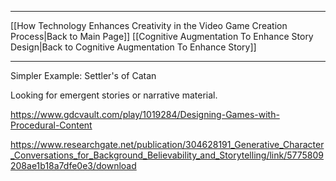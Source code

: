 ___
[[How Technology Enhances Creativity in the Video Game Creation Process|Back to Main Page]]
[[Cognitive Augmentation To Enhance Story Design|Back to Cognitive Augmentation To Enhance Story]]
____
Simpler Example: Settler's of Catan

Looking for emergent stories or narrative material. 



https://www.gdcvault.com/play/1019284/Designing-Games-with-Procedural-Content

https://www.researchgate.net/publication/304628191_Generative_Character_Conversations_for_Background_Believability_and_Storytelling/link/5775809208ae1b18a7dfe0e3/download

